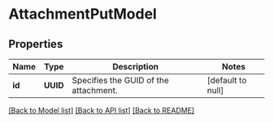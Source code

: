 # AttachmentPutModel
## Properties

| Name | Type | Description | Notes |
|------------ | ------------- | ------------- | -------------|
| **id** | **UUID** | Specifies the GUID of the attachment. | [default to null] |

[[Back to Model list]](../README.md#documentation-for-models) [[Back to API list]](../README.md#documentation-for-api-endpoints) [[Back to README]](../README.md)

